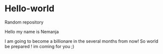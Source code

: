 # Hello-world
Random repository

Hello my name is Nemanja

I am going to become a billionare in the several months from now! So world be prepared ! im coming for you ;)
